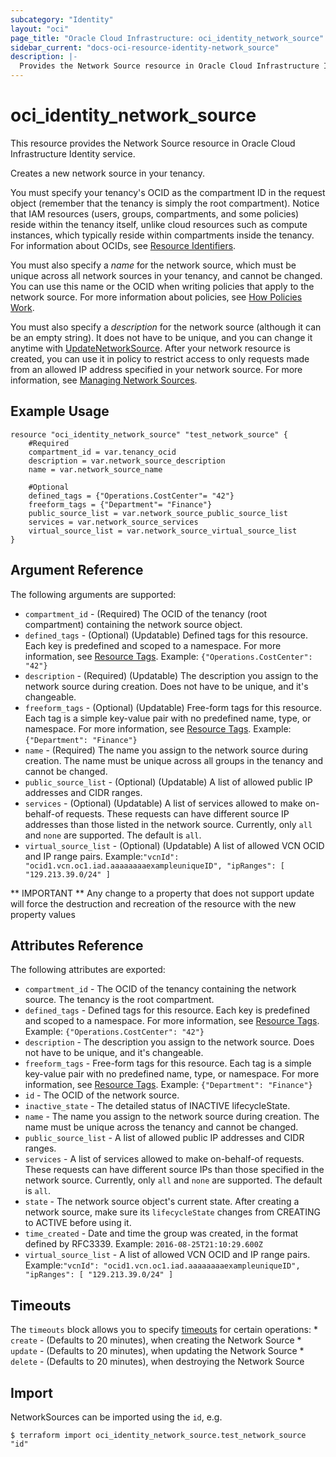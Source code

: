```yaml
---
subcategory: "Identity"
layout: "oci"
page_title: "Oracle Cloud Infrastructure: oci_identity_network_source"
sidebar_current: "docs-oci-resource-identity-network_source"
description: |-
  Provides the Network Source resource in Oracle Cloud Infrastructure Identity service
---
```


# oci_identity_network_source
This resource provides the Network Source resource in Oracle Cloud Infrastructure Identity service.

Creates a new network source in your tenancy.

You must specify your tenancy's OCID as the compartment ID in the request object (remember that the tenancy
is simply the root compartment). Notice that IAM resources (users, groups, compartments, and some policies)
reside within the tenancy itself, unlike cloud resources such as compute instances, which typically
reside within compartments inside the tenancy. For information about OCIDs, see
[Resource Identifiers](https://docs.cloud.oracle.com/iaas/Content/General/Concepts/identifiers.htm).

You must also specify a *name* for the network source, which must be unique across all network sources in your
tenancy, and cannot be changed.
You can use this name or the OCID when writing policies that apply to the network source. For more information
about policies, see [How Policies Work](https://docs.cloud.oracle.com/iaas/Content/Identity/Concepts/policies.htm).

You must also specify a *description* for the network source (although it can be an empty string). It does not
have to be unique, and you can change it anytime with [UpdateNetworkSource](https://docs.cloud.oracle.com/iaas/api/#/en/identity/20160918/NetworkSource/UpdateNetworkSource).
After your network resource is created, you can use it in policy to restrict access to only requests made from an allowed
IP address specified in your network source. For more information, see [Managing Network Sources](https://docs.cloud.oracle.com/iaas/Content/Identity/Tasks/managingnetworksources.htm).


## Example Usage

```hcl
resource "oci_identity_network_source" "test_network_source" {
	#Required
	compartment_id = var.tenancy_ocid
	description = var.network_source_description
	name = var.network_source_name

	#Optional
	defined_tags = {"Operations.CostCenter"= "42"}
	freeform_tags = {"Department"= "Finance"}
	public_source_list = var.network_source_public_source_list
	services = var.network_source_services
	virtual_source_list = var.network_source_virtual_source_list
}
```

## Argument Reference

The following arguments are supported:

* `compartment_id` - (Required) The OCID of the tenancy (root compartment) containing the network source object.
* `defined_tags` - (Optional) (Updatable) Defined tags for this resource. Each key is predefined and scoped to a namespace. For more information, see [Resource Tags](https://docs.cloud.oracle.com/iaas/Content/General/Concepts/resourcetags.htm). Example: `{"Operations.CostCenter": "42"}` 
* `description` - (Required) (Updatable) The description you assign to the network source during creation. Does not have to be unique, and it's changeable.
* `freeform_tags` - (Optional) (Updatable) Free-form tags for this resource. Each tag is a simple key-value pair with no predefined name, type, or namespace. For more information, see [Resource Tags](https://docs.cloud.oracle.com/iaas/Content/General/Concepts/resourcetags.htm). Example: `{"Department": "Finance"}` 
* `name` - (Required) The name you assign to the network source during creation. The name must be unique across all groups in the tenancy and cannot be changed. 
* `public_source_list` - (Optional) (Updatable) A list of allowed public IP addresses and CIDR ranges. 
* `services` - (Optional) (Updatable) A list of services allowed to make on-behalf-of requests. These requests can have different source IP addresses than those listed in the network source. Currently, only `all` and `none` are supported. The default is `all`. 
* `virtual_source_list` - (Optional) (Updatable) A list of allowed VCN OCID and IP range pairs. Example:`"vcnId": "ocid1.vcn.oc1.iad.aaaaaaaaexampleuniqueID", "ipRanges": [ "129.213.39.0/24" ]` 


** IMPORTANT **
Any change to a property that does not support update will force the destruction and recreation of the resource with the new property values

## Attributes Reference

The following attributes are exported:

* `compartment_id` - The OCID of the tenancy containing the network source. The tenancy is the root compartment.
* `defined_tags` - Defined tags for this resource. Each key is predefined and scoped to a namespace. For more information, see [Resource Tags](https://docs.cloud.oracle.com/iaas/Content/General/Concepts/resourcetags.htm). Example: `{"Operations.CostCenter": "42"}` 
* `description` - The description you assign to the network source. Does not have to be unique, and it's changeable.
* `freeform_tags` - Free-form tags for this resource. Each tag is a simple key-value pair with no predefined name, type, or namespace. For more information, see [Resource Tags](https://docs.cloud.oracle.com/iaas/Content/General/Concepts/resourcetags.htm). Example: `{"Department": "Finance"}` 
* `id` - The OCID of the network source.
* `inactive_state` - The detailed status of INACTIVE lifecycleState.
* `name` - The name you assign to the network source during creation. The name must be unique across the tenancy and cannot be changed. 
* `public_source_list` - A list of allowed public IP addresses and CIDR ranges. 
* `services` - A list of services allowed to make on-behalf-of requests. These requests can have different source IPs than those specified in the network source. Currently, only `all` and `none` are supported. The default is `all`. 
* `state` - The network source object's current state. After creating a network source, make sure its `lifecycleState` changes from CREATING to ACTIVE before using it. 
* `time_created` - Date and time the group was created, in the format defined by RFC3339.  Example: `2016-08-25T21:10:29.600Z` 
* `virtual_source_list` - A list of allowed VCN OCID and IP range pairs. Example:`"vcnId": "ocid1.vcn.oc1.iad.aaaaaaaaexampleuniqueID", "ipRanges": [ "129.213.39.0/24" ]` 

## Timeouts

The `timeouts` block allows you to specify [timeouts](https://registry.terraform.io/providers/hashicorp/oci/latest/docs/guides/changing_timeouts) for certain operations:
	* `create` - (Defaults to 20 minutes), when creating the Network Source
	* `update` - (Defaults to 20 minutes), when updating the Network Source
	* `delete` - (Defaults to 20 minutes), when destroying the Network Source


## Import

NetworkSources can be imported using the `id`, e.g.

```
$ terraform import oci_identity_network_source.test_network_source "id"
```

